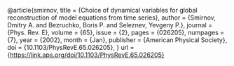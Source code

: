 @article{smirnov,
  title = {Choice of dynamical variables for global reconstruction of model equations from time series},
  author = {Smirnov, Dmitry A. and Bezruchko, Boris P. and Seleznev, Yevgeny P.},
  journal = {Phys. Rev. E},
  volume = {65},
  issue = {2},
  pages = {026205},
  numpages = {7},
  year = {2002},
  month = {Jan},
  publisher = {American Physical Society},
  doi = {10.1103/PhysRevE.65.026205},
}
  url = {https://link.aps.org/doi/10.1103/PhysRevE.65.026205}
